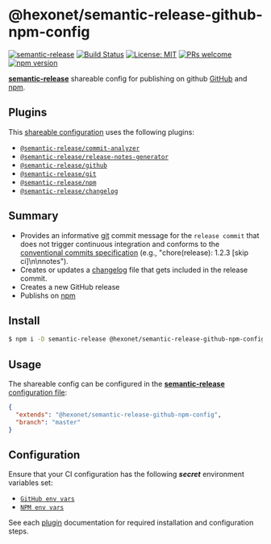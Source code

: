 # @hexonet/semantic-release-github-npm-config

[![semantic-release](https://img.shields.io/badge/%20%20%F0%9F%93%A6%F0%9F%9A%80-semantic--release-e10079.svg)](https://github.com/semantic-release/semantic-release)
[![Build Status](https://github.com/hexonet/semantic-release-github-npm-config/workflows/Release/badge.svg?branch=master)](https://github.com/hexonet/semantic-release-github-npm-config/workflows/Release/badge.svg?branch=master)
[![License: MIT](https://img.shields.io/badge/License-MIT-blue.svg)](https://opensource.org/licenses/MIT)
[![PRs welcome](https://img.shields.io/badge/PRs-welcome-brightgreen.svg)](https://github.com/hexonet/semantic-release-github-npm-config/blob/master/CONTRIBUTING.md)
[![npm version](https://img.shields.io/npm/v/@hexonet/semantic-release-github-npm-config/latest.svg?style=popout-square&logo=npm)](https://www.npmjs.com/package/@hexonet/semantic-release-github-npm-config)

[**semantic-release**](https://github.com/semantic-release/semantic-release) shareable config for publishing on github [GitHub](https://github.com) and [npm](https://npmjs.com).

## Plugins

This [shareable configuration](https://github.com/hexonet/semantic-release-github-npm-config/blob/master/.releaserc.json) uses the following plugins:

- [`@semantic-release/commit-analyzer`](https://github.com/semantic-release/commit-analyzer)
- [`@semantic-release/release-notes-generator`](https://github.com/semantic-release/release-notes-generator)
- [`@semantic-release/github`](https://github.com/semantic-release/github)
- [`@semantic-release/git`](https://github.com/semantic-release/git)
- [`@semantic-release/npm`](https://github.com/semantic-release/npm)
- [`@semantic-release/changelog`](https://github.com/semantic-release/changelog)

## Summary

- Provides an informative [git](https://github.com/semantic-release/git) commit message for the `release commit` that does not trigger continuous integration and conforms to the [conventional commits specification](https://www.conventionalcommits.org/) (e.g., "chore(release): 1.2.3 [skip ci]\n\nnotes").
- Creates or updates a [changelog](https://github.com/semantic-release/changelog) file that gets included in the release commit.
- Creates a new GitHub release
- Publishs on [npm](https://npmjs.com)

## Install

```bash
$ npm i -D semantic-release @hexonet/semantic-release-github-npm-config
```

## Usage

The shareable config can be configured in the [**semantic-release** configuration file](https://github.com/semantic-release/semantic-release/blob/master/docs/usage/configuration.md#configuration):

```json
{
  "extends": "@hexonet/semantic-release-github-npm-config",
  "branch": "master"
}
```

## Configuration

Ensure that your CI configuration has the following **_secret_** environment variables set:

- [`GitHub env vars`](https://github.com/semantic-release/github#environment-variables)
- [`NPM env vars`](https://github.com/semantic-release/npm#environment-variables)

See each [plugin](#plugins) documentation for required installation and configuration steps.
